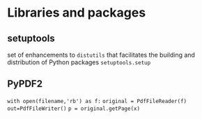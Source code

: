 # Libraries and packages
## setuptools
set of enhancements to `distutils` that facilitates the building and distribution of Python packages
`setuptools.setup`

## PyPDF2
`with open(filename,'rb') as f:`
`original = PdfFileReader(f)`
`out=PdfFileWriter()`
`p = original.getPage(x)` 
